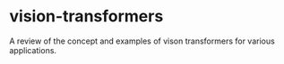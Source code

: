 # vision-transformers
A review of the concept and examples of vison transformers for various applications.

